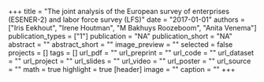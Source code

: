 +++
title = "The joint analysis of the European survey of enterprises (ESENER-2) and labor force survey (LFS)"
date = "2017-01-01"
authors = ["Iris Eekhout", "Irene Houtman", "M Bakhuys Roozeboom", "Anita Venema"]
publication_types = ["1"]
publication = "NA"
publication_short = "NA"
abstract = ""
abstract_short = ""
image_preview = ""
selected = false
projects = []
tags = []
url_pdf = ""
url_preprint = ""
url_code = ""
url_dataset = ""
url_project = ""
url_slides = ""
url_video = ""
url_poster = ""
url_source = ""
math = true
highlight = true
[header]
image = ""
caption = ""
+++
